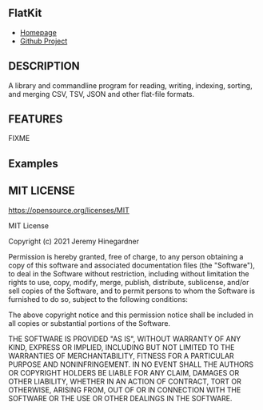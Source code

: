 ## FlatKit

* [Homepage](https://github.com/copiousfreetime/flat_kit/)
* [Github Project](https://github.com/copiousfreetime/flat_kit)

## DESCRIPTION

 A library and commandline program for reading, writing, indexing,
 sorting, and merging CSV, TSV, JSON and other flat-file formats.

## FEATURES

  FIXME

## Examples

## MIT LICENSE

https://opensource.org/licenses/MIT

MIT License

Copyright (c) 2021 Jeremy Hinegardner

Permission is hereby granted, free of charge, to any person obtaining a copy
of this software and associated documentation files (the "Software"), to deal
in the Software without restriction, including without limitation the rights
to use, copy, modify, merge, publish, distribute, sublicense, and/or sell
copies of the Software, and to permit persons to whom the Software is
furnished to do so, subject to the following conditions:

The above copyright notice and this permission notice shall be included in all
copies or substantial portions of the Software.

THE SOFTWARE IS PROVIDED "AS IS", WITHOUT WARRANTY OF ANY KIND, EXPRESS OR
IMPLIED, INCLUDING BUT NOT LIMITED TO THE WARRANTIES OF MERCHANTABILITY,
FITNESS FOR A PARTICULAR PURPOSE AND NONINFRINGEMENT. IN NO EVENT SHALL THE
AUTHORS OR COPYRIGHT HOLDERS BE LIABLE FOR ANY CLAIM, DAMAGES OR OTHER
LIABILITY, WHETHER IN AN ACTION OF CONTRACT, TORT OR OTHERWISE, ARISING FROM,
OUT OF OR IN CONNECTION WITH THE SOFTWARE OR THE USE OR OTHER DEALINGS IN THE
SOFTWARE.
